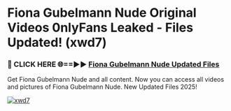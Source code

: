 # Fiona Gubelmann Nude Original Videos 0nlyFans Leaked - Files Updated! (xwd7)

<h3>🔴 CLICK HERE 🌐==►► <a href="https://tinyurl.com/5h6xmrr3" rel="nofollow">Fiona Gubelmann Nude Updated Files</a></h3>

Get Fiona Gubelmann Nude and all content. Now you can access all videos and pictures of Fiona Gubelmann Nude. New Updated Files 2025!

[![xwd7](https://i.imgur.com/KVD873Z.gif)](https://tinyurl.com/5h6xmrr3)
